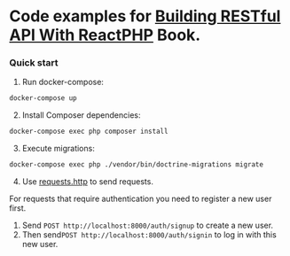 # Code examples for [Building RESTful API With ReactPHP](https://leanpub.com/building-restful-api-with-reactphp) Book.

### Quick start

1. Run docker-compose: 

```bash
docker-compose up
```

2. Install Composer dependencies:

```bash
docker-compose exec php composer install
```

3. Execute migrations:

```bash
docker-compose exec php ./vendor/bin/doctrine-migrations migrate
```

4. Use [requests.http](dev/requests.http) to send requests.

For requests that require authentication you need to register a new user first. 
1. Send `POST http://localhost:8000/auth/signup` to create a new user. 
2. Then send`POST http://localhost:8000/auth/signin` to log in with this new user.
